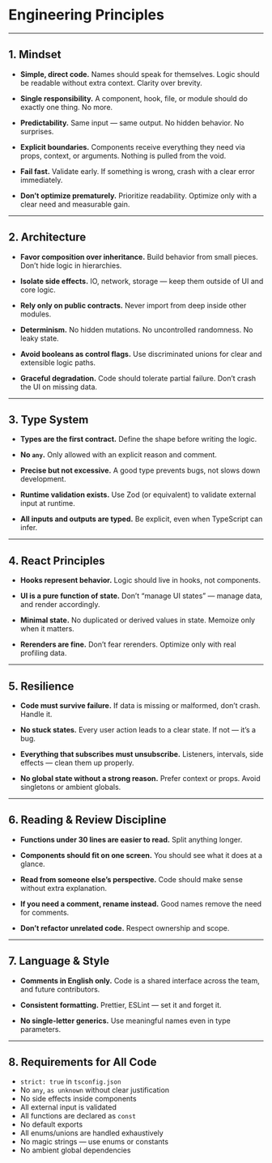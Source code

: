 # Engineering Principles

---

## 1. Mindset

* **Simple, direct code.**
  Names should speak for themselves. Logic should be readable without extra context. Clarity over brevity.

* **Single responsibility.**
  A component, hook, file, or module should do exactly one thing. No more.

* **Predictability.**
  Same input — same output. No hidden behavior. No surprises.

* **Explicit boundaries.**
  Components receive everything they need via props, context, or arguments. Nothing is pulled from the void.

* **Fail fast.**
  Validate early. If something is wrong, crash with a clear error immediately.

* **Don’t optimize prematurely.**
  Prioritize readability. Optimize only with a clear need and measurable gain.

---

## 2. Architecture

* **Favor composition over inheritance.**
  Build behavior from small pieces. Don’t hide logic in hierarchies.

* **Isolate side effects.**
  IO, network, storage — keep them outside of UI and core logic.

* **Rely only on public contracts.**
  Never import from deep inside other modules.

* **Determinism.**
  No hidden mutations. No uncontrolled randomness. No leaky state.

* **Avoid booleans as control flags.**
  Use discriminated unions for clear and extensible logic paths.

* **Graceful degradation.**
  Code should tolerate partial failure. Don’t crash the UI on missing data.

---

## 3. Type System

* **Types are the first contract.**
  Define the shape before writing the logic.

* **No `any`.**
  Only allowed with an explicit reason and comment.

* **Precise but not excessive.**
  A good type prevents bugs, not slows down development.

* **Runtime validation exists.**
  Use Zod (or equivalent) to validate external input at runtime.

* **All inputs and outputs are typed.**
  Be explicit, even when TypeScript can infer.

---

## 4. React Principles

* **Hooks represent behavior.**
  Logic should live in hooks, not components.

* **UI is a pure function of state.**
  Don’t “manage UI states” — manage data, and render accordingly.

* **Minimal state.**
  No duplicated or derived values in state. Memoize only when it matters.

* **Rerenders are fine.**
  Don’t fear rerenders. Optimize only with real profiling data.

---

## 5. Resilience

* **Code must survive failure.**
  If data is missing or malformed, don’t crash. Handle it.

* **No stuck states.**
  Every user action leads to a clear state. If not — it’s a bug.

* **Everything that subscribes must unsubscribe.**
  Listeners, intervals, side effects — clean them up properly.

* **No global state without a strong reason.**
  Prefer context or props. Avoid singletons or ambient globals.

---

## 6. Reading & Review Discipline

* **Functions under 30 lines are easier to read.**
  Split anything longer.

* **Components should fit on one screen.**
  You should see what it does at a glance.

* **Read from someone else’s perspective.**
  Code should make sense without extra explanation.

* **If you need a comment, rename instead.**
  Good names remove the need for comments.

* **Don’t refactor unrelated code.**
  Respect ownership and scope.

---

## 7. Language & Style

* **Comments in English only.**
  Code is a shared interface across the team, and future contributors.

* **Consistent formatting.**
  Prettier, ESLint — set it and forget it.

* **No single-letter generics.**
  Use meaningful names even in type parameters.

---

## 8. Requirements for All Code

* `strict: true` in `tsconfig.json`
* No `any`, `as unknown` without clear justification
* No side effects inside components
* All external input is validated
* All functions are declared as `const`
* No default exports
* All enums/unions are handled exhaustively
* No magic strings — use enums or constants
* No ambient global dependencies

